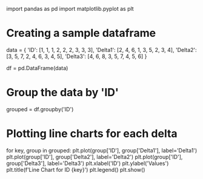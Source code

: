 import pandas as pd
import matplotlib.pyplot as plt

# Creating a sample dataframe
data = {
    'ID': [1, 1, 1, 2, 2, 2, 3, 3, 3],
    'Delta1': [2, 4, 6, 1, 3, 5, 2, 3, 4],
    'Delta2': [3, 5, 7, 2, 4, 6, 3, 4, 5],
    'Delta3': [4, 6, 8, 3, 5, 7, 4, 5, 6]
}

df = pd.DataFrame(data)

# Group the data by 'ID'
grouped = df.groupby('ID')

# Plotting line charts for each delta
for key, group in grouped:
    plt.plot(group['ID'], group['Delta1'], label='Delta1')
    plt.plot(group['ID'], group['Delta2'], label='Delta2')
    plt.plot(group['ID'], group['Delta3'], label='Delta3')
    plt.xlabel('ID')
    plt.ylabel('Values')
    plt.title(f'Line Chart for ID {key}')
    plt.legend()
    plt.show()
    
